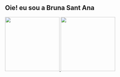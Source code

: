 ## Oie! eu sou a Bruna Sant Ana

<!--
- 🌱 I’m currently learning HTML, CSS and C
- 💬 Ask me about ...
- 📫 How to reach me: ...
- 😄 Pronouns: she/her
- ⚡ Fun fact: i'm very slow witted so normally it takes me a while to understand things
--> 

<div>
  <a href="https://github.com/bruniibs">
  <img height="180em" src="https://github-readme-stats.vercel.app/api?username=bruniibs&show_icons=true&theme=gruvbox&include_all_commits=true&count_private=true"/>
  <img height="180em" src="https://github-readme-stats.vercel.app/api/top-langs/?username=bruniibs&layout=compact&langs_count=16&theme=gruvbox"/>
</div>

  ##

<!-- parte de icones de linguagens nao sei colocar
<div>
<div style="display: inline_block"><br>
  <img align="center" alt="bru-c" height="30" width="40" src="?">
</div>
-->
  
  ##

<div>
  
</div>
